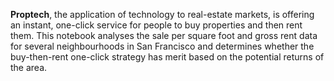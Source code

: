 **Proptech**, the application of technology to real-estate markets, is offering an instant, one-click service for people to buy properties and then rent them.  This notebook analyses the sale per square foot and gross rent data for several neighbourhoods in San Francisco and determines whether the buy-then-rent one-click strategy has merit based on the potential returns of the area. 